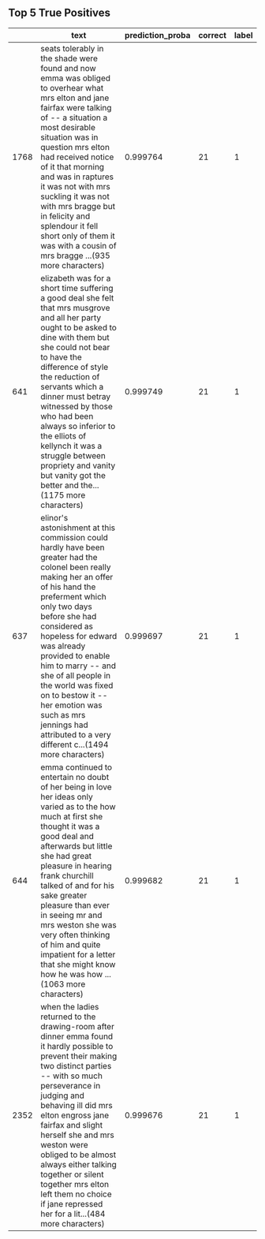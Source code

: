 ## Top 5 True Positives
|      | text                                                                                                                                                                                                                                                                                                                                                                                                                                      |   prediction_proba |   correct |   label |
|------|-------------------------------------------------------------------------------------------------------------------------------------------------------------------------------------------------------------------------------------------------------------------------------------------------------------------------------------------------------------------------------------------------------------------------------------------|--------------------|-----------|---------|
| 1768 | seats tolerably in the shade were found and now emma was obliged to overhear what mrs elton and jane fairfax were talking of -- a situation a most desirable situation was in question mrs elton had received notice of it that morning and was in raptures it was not with mrs suckling it was not with mrs bragge but in felicity and splendour it fell short only of them it was with a cousin of mrs bragge ...(935 more characters)  |           0.999764 |        21 |       1 |
|  641 | elizabeth was for a short time suffering a good deal she felt that mrs musgrove and all her party ought to be asked to dine with them but she could not bear to have the difference of style the reduction of servants which a dinner must betray witnessed by those who had been always so inferior to the elliots of kellynch it was a struggle between propriety and vanity but vanity got the better and the...(1175 more characters) |           0.999749 |        21 |       1 |
|  637 | elinor's astonishment at this commission could hardly have been greater had the colonel been really making her an offer of his hand the preferment which only two days before she had considered as hopeless for edward was already provided to enable him to marry -- and she of all people in the world was fixed on to bestow it -- her emotion was such as mrs jennings had attributed to a very different c...(1494 more characters) |           0.999697 |        21 |       1 |
|  644 | emma continued to entertain no doubt of her being in love her ideas only varied as to the how much at first she thought it was a good deal and afterwards but little she had great pleasure in hearing frank churchill talked of and for his sake greater pleasure than ever in seeing mr and mrs weston she was very often thinking of him and quite impatient for a letter that she might know how he was how ...(1063 more characters) |           0.999682 |        21 |       1 |
| 2352 | when the ladies returned to the drawing-room after dinner emma found it hardly possible to prevent their making two distinct parties -- with so much perseverance in judging and behaving ill did mrs elton engross jane fairfax and slight herself she and mrs weston were obliged to be almost always either talking together or silent together mrs elton left them no choice if jane repressed her for a lit...(484 more characters)  |           0.999676 |        21 |       1 |